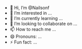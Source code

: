 - 👋 Hi, I’m @Nailsonf
- 👀 I’m interested in ...
- 🌱 I’m currently learning ...
- 💞️ I’m looking to collaborate on ...
- 📫 How to reach me ...
- 😄 Pronouns: ...
- ⚡ Fun fact: ...

<!---
Nailsonf/Nailsonf is a ✨ special ✨ repository because its `README.md` (this file) appears on your GitHub profile.
You can click the Preview link to take a look at your changes.
--->
